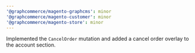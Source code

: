 ```yaml
---
'@graphcommerce/magento-graphcms': minor
'@graphcommerce/magento-customer': minor
'@graphcommerce/magento-store': minor
---
```


Implemented the `CancelOrder` mutation and added a cancel order overlay to the account section.
